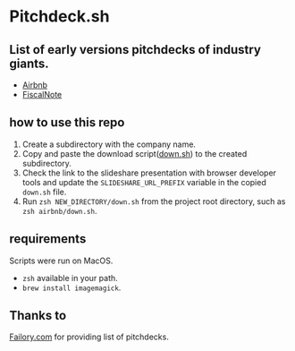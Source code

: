 # Pitchdeck.sh

## List of early versions pitchdecks of industry giants.

- [Airbnb](airbnb/deck.pdf)
- [FiscalNote](fiscal_note/deck.pdf)

## how to use this repo
1. Create a subdirectory with the company name.
2. Copy and paste the download script([down.sh](./down.sh)) to the created subdirectory.
3. Check the link to the slideshare presentation with browser developer tools and update the `SLIDESHARE_URL_PREFIX` variable in the copied `down.sh` file.
4. Run `zsh NEW_DIRECTORY/down.sh` from the project root directory, such as `zsh airbnb/down.sh`.

## requirements
Scripts were run on MacOS.
- `zsh` available in your path.
- `brew install imagemagick`.

## Thanks to
[Failory.com](https://www.failory.com/pitch-deck) for providing list of pitchdecks.